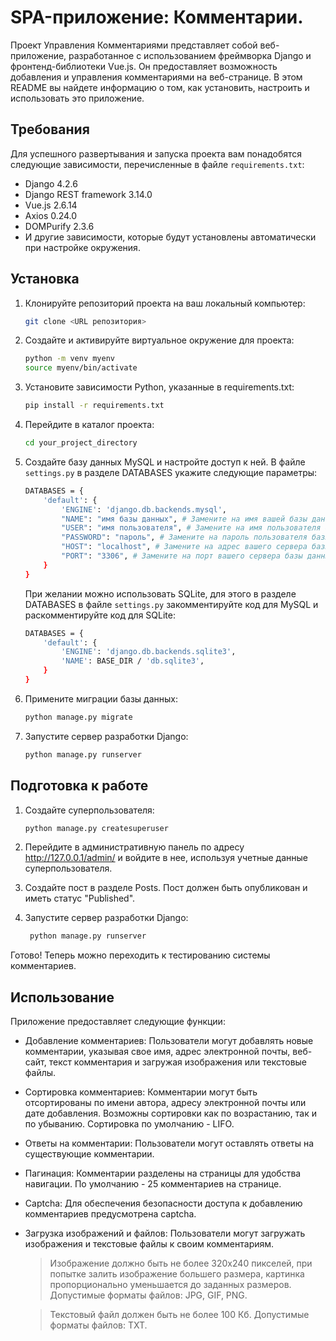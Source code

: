 # SPA-приложение: Комментарии.

Проект Управления Комментариями представляет собой веб-приложение, разработанное с использованием фреймворка Django и фронтенд-библиотеки Vue.js. Он предоставляет возможность добавления и управления комментариями на веб-странице. В этом README вы найдете информацию о том, как установить, настроить и использовать это приложение.
## Требования

Для успешного развертывания и запуска проекта вам понадобятся следующие зависимости, перечисленные в файле `requirements.txt`:

- Django 4.2.6
- Django REST framework 3.14.0
- Vue.js 2.6.14
- Axios 0.24.0
- DOMPurify 2.3.6
- И другие зависимости, которые будут установлены автоматически при настройке окружения.

## Установка

1. Клонируйте репозиторий проекта на ваш локальный компьютер:

   ```bash
   git clone <URL репозитория>

2. Создайте и активируйте виртуальное окружение для проекта:

   ```bash
   python -m venv myenv
   source myenv/bin/activate

3. Установите зависимости Python, указанные в requirements.txt:

   ```bash
   pip install -r requirements.txt
   
4. Перейдите в каталог проекта:

   ```bash
   cd your_project_directory

5. Создайте базу данных MySQL и настройте доступ к ней. В файле `settings.py` в разделе DATABASES укажите следующие параметры:

   ```bash
   DATABASES = {
       'default': {
           'ENGINE': 'django.db.backends.mysql',
           "NAME": "имя базы данных", # Замените на имя вашей базы данных
           "USER": "имя пользователя", # Замените на имя пользователя базы данных
           "PASSWORD": "пароль", # Замените на пароль пользователя базы данных
           "HOST": "localhost", # Замените на адрес вашего сервера базы данных или оставьте localhost
           "PORT": "3306", # Замените на порт вашего сервера базы данных или оставьте 3306
       }
   }
   ``` 
    При желании можно использовать SQLite, для этого в разделе DATABASES в файле `settings.py` закомментируйте код для MySQL и раскомментируйте код для SQLite:
    ```bash
    DATABASES = {
        'default': {
            'ENGINE': 'django.db.backends.sqlite3',
            'NAME': BASE_DIR / 'db.sqlite3',
        }
    }
    ```

6. Примените миграции базы данных:

   ```bash
   python manage.py migrate

7. Запустите сервер разработки Django:

   ```bash
   python manage.py runserver

## Подготовка к работе

1. Создайте суперпользователя:

   ```bash
   python manage.py createsuperuser

2. Перейдите в административную панель по адресу http://127.0.0.1/admin/ и войдите в нее, используя учетные данные суперпользователя.

3. Создайте пост в разделе Posts. Пост должен быть опубликован и иметь статус "Published".

4. Запустите сервер разработки Django:

   ```bash
    python manage.py runserver
Готово! Теперь можно переходить к тестированию системы комментариев.

## Использование

Приложение предоставляет следующие функции:

- Добавление комментариев: Пользователи могут добавлять новые комментарии, указывая свое имя, адрес электронной почты, веб-сайт, текст комментария и загружая изображения или текстовые файлы.

- Сортировка комментариев: Комментарии могут быть отсортированы по имени автора, адресу электронной почты или дате добавления. Возможны сортировки как по возрастанию, так и по убыванию. Сортировка по умолчанию - LIFO.

- Ответы на комментарии: Пользователи могут оставлять ответы на существующие комментарии.

- Пагинация: Комментарии разделены на страницы для удобства навигации. По умолчанию - 25 комментариев на странице.

- Captcha: Для обеспечения безопасности доступа к добавлению комментариев предусмотрена captcha.

- Загрузка изображений и файлов: Пользователи могут загружать изображения и текстовые файлы к своим комментариям.
   > Изображение должно быть не более 320х240 пикселей, при попытке залить
изображение большего размера, картинка  пропорционально
уменьшается до заданных размеров. Допустимые форматы файлов: JPG, GIF, PNG.

   > Текстовый файл должен быть не более 100 Кб. Допустимые форматы файлов: TXT.